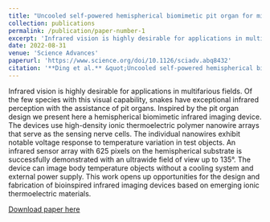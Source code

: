 ```yaml
---
title: "Uncooled self-powered hemispherical biomimetic pit organ for mid-to long-infrared imaging"
collection: publications
permalink: /publication/paper-number-1
excerpt: 'Infrared vision is highly desirable for applications in multifarious fields. Of the few species with this visual capability, snakes have exceptional infrared perception with the assistance of pit organs. Inspired by the pit organ design we present here a hemispherical biomimetic infrared imaging device. The devices use high-density ionic thermoelectric polymer nanowire arrays that serve as the sensing nerve cells. The individual nanowires exhibit notable voltage response to temperature variation in test objects. An infrared sensor array with 625 pixels on the hemispherical substrate is successfully demonstrated with an ultrawide field of view up to 135°. The device can image body temperature objects without a cooling system and external power supply. This work opens up opportunities for the design and fabrication of bioinspired infrared imaging devices based on emerging ionic thermoelectric materials.'
date: 2022-08-31
venue: 'Science Advances'
paperurl: 'https://www.science.org/doi/10.1126/sciadv.abq8432'
citation: '**Ding et al.** &quot;Uncooled self-powered hemispherical biomimetic pit organ for mid-to long-infrared imaging.&quot; **<i>Sci. Adv. </i>** 8, eabq8432 (2022)'
---
```

Infrared vision is highly desirable for applications in multifarious fields. Of the few species with this visual capability, snakes have exceptional infrared perception with the assistance of pit organs. Inspired by the pit organ design we present here a hemispherical biomimetic infrared imaging device. The devices use high-density ionic thermoelectric polymer nanowire arrays that serve as the sensing nerve cells. The individual nanowires exhibit notable voltage response to temperature variation in test objects. An infrared sensor array with 625 pixels on the hemispherical substrate is successfully demonstrated with an ultrawide field of view up to 135°. The device can image body temperature objects without a cooling system and external power supply. This work opens up opportunities for the design and fabrication of bioinspired infrared imaging devices based on emerging ionic thermoelectric materials.

[Download paper here](http://academicpages.github.io/files/paper1.pdf)
